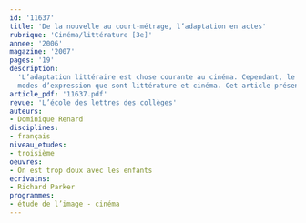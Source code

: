 ```yaml
---
id: '11637'
title: 'De la nouvelle au court-métrage, l’adaptation en actes'
rubrique: 'Cinéma/littérature [3e]'
annee: '2006'
magazine: '2007'
pages: '19'
description: 
  'L’adaptation littéraire est chose courante au cinéma. Cependant, le minutieux travail de lecture, d’appropriation, de choix, de réécriture et de transcodage qu’elle implique est bien souvent oublié au profit de propos généraux sur une supposée fidélité. Les manières concrètes d’aborder ce champ de réflexion sont multiples. Mettre en œuvre une adaptation – même modeste – avec des élèves reste une occasion de leur faire toucher du doigt la spécificité irréductible de chacun des deux
  modes d’expression que sont littérature et cinéma. Cet article présente les grandes étapes de la démarche pédagogique qui a conduit une quinzaine d’élèves de quatrième et de troisième, réunis au sein d’un atelier de pratique artistique cinéma et audiovisuel, à réaliser de A à Z l’adaptation d’une brève nouvelle de Richard Parker, « On est trop doux avec les enfants ». (Le texte de la nouvelle figure à la fin de l’article).'
article_pdf: '11637.pdf'
revue: 'L’école des lettres des collèges'
auteurs:
- Dominique Renard
disciplines:
- français
niveau_etudes:
- troisième
oeuvres:
- On est trop doux avec les enfants
ecrivains:
- Richard Parker
programmes:
- étude de l’image - cinéma
---
```

